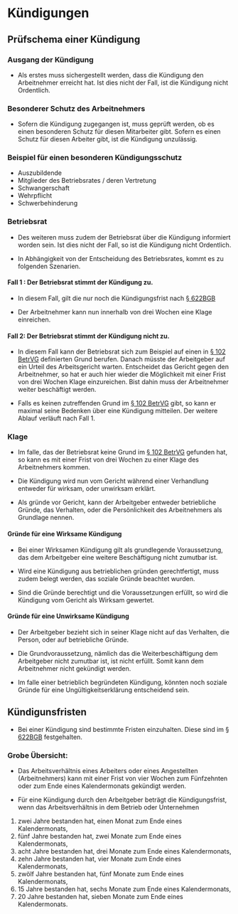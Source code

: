 # Kündigungen

## Prüfschema einer Kündigung

### Ausgang der Kündigung

+ Als erstes muss sichergestellt werden, dass die Kündigung den Arbeitnehmer
erreicht hat. Ist dies nicht der Fall, ist die Kündigung nicht Ordentlich.

### Besonderer Schutz des Arbeitnehmers

+ Sofern die Kündigung zugegangen ist, muss geprüft werden, ob es einen besonderen Schutz für diesen Mitarbeiter gibt. Sofern es einen Schutz für diesen Arbeiter gibt, ist die Kündigung unzulässig.

### Beispiel für einen besonderen Kündigungsschutz
+ Auszubildende
+ Mitglieder des Betriebsrates / deren Vertretung
+ Schwangerschaft
+ Wehrpflicht
+ Schwerbehinderung

### Betriebsrat
+ Des weiteren muss zudem der Betriebsrat über die Kündigung informiert worden sein. Ist dies nicht der Fall, so ist die Kündigung nicht Ordentlich.

+ In Abhängigkeit  von der Entscheidung des Betriebsrates, kommt es zu folgenden Szenarien.

#### Fall 1 : Der Betriebsrat stimmt der Kündigung zu.

+ In diesem Fall, gilt  die nur noch die Kündigungsfrist nach
[§ 622BGB](https://www.gesetze-im-internet.de/bgb/__622.html)

+ Der Arbeitnehmer kann nun innerhalb  von drei Wochen eine Klage einreichen.


#### Fall 2: Der Betriebsrat stimmt der Kündigung nicht zu.

+ In diesem Fall kann der Betriebsrat sich zum Beispiel auf einen in [§ 102 BetrVG](https://www.gesetze-im-internet.de/betrvg/__102.html) definierten Grund berufen. Danach müsste der Arbeitgeber auf ein Urteil des Arbeitsgericht warten.
Entscheidet das Gericht gegen den Arbeitnehmer, so hat er auch hier wieder die Möglichkeit mit einer Frist von drei Wochen Klage einzureichen. Bist dahin muss der Arbeitnehmer weiter beschäftigt werden.

+ Falls es keinen zutreffenden Grund im [§ 102 BetrVG](https://www.gesetze-im-internet.de/betrvg/__102.html) gibt, so kann er maximal seine Bedenken über eine Kündigung mitteilen. Der weitere Ablauf verläuft nach Fall 1.

### Klage

+ Im falle, das der Betriebsrat keine Grund im [§ 102 BetrVG](https://www.gesetze-im-internet.de/betrvg/__102.html) gefunden hat, so kann es mit einer Frist  von drei Wochen zu einer Klage des Arbeitnehmers kommen.

+ Die Kündigung wird nun vom Gericht während einer Verhandlung entweder für wirksam, oder unwirksam erklärt.

+ Als gründe vor Gericht, kann der Arbeitgeber entweder betriebliche Gründe, das Verhalten, oder die Persönlichkeit des Arbeitnehmers als Grundlage nennen.

#### Gründe für eine Wirksame Kündigung

+ Bei einer Wirksamen  Kündigung gilt als grundlegende Voraussetzung, das dem Arbeitgeber eine weitere Beschäftigung nicht zumutbar ist.

+ Wird eine Kündigung aus betrieblichen gründen gerechtfertigt, muss zudem belegt werden, das soziale Gründe beachtet wurden.

+ Sind die Gründe berechtigt und die Voraussetzungen erfüllt, so wird die Kündigung vom Gericht als Wirksam gewertet.

#### Gründe für eine Unwirksame Kündigung

+ Der Arbeitgeber bezieht sich in seiner Klage nicht auf das Verhalten, die Person, oder auf betriebliche Gründe.

+ Die Grundvoraussetzung, nämlich das die Weiterbeschäftigung dem Arbeitgeber nicht zumutbar ist, ist nicht erfüllt. Somit kann dem Arbeitnehmer nicht gekündigt werden.

+ Im falle einer betrieblich begründeten Kündigung, könnten noch soziale Gründe für eine Ungültigkeitserklärung entscheidend  sein.

## Kündigunsfristen

+ Bei einer Kündigung sind bestimmte Fristen einzuhalten. Diese sind im
[§ 622BGB](https://www.gesetze-im-internet.de/bgb/__622.html) festgehalten.

### Grobe Übersicht:

+ Das Arbeitsverhältnis eines Arbeiters oder eines Angestellten (Arbeitnehmers) kann mit einer Frist von vier Wochen zum Fünfzehnten oder zum Ende eines Kalendermonats gekündigt werden.

+ Für eine Kündigung durch den Arbeitgeber beträgt die Kündigungsfrist, wenn das Arbeitsverhältnis in dem Betrieb oder Unternehmen 

1. zwei Jahre bestanden hat, einen Monat zum Ende eines Kalendermonats,
2. fünf Jahre bestanden hat, zwei Monate zum Ende eines Kalendermonats,
3. acht Jahre bestanden hat, drei Monate zum Ende eines Kalendermonats,
4. zehn Jahre bestanden hat, vier Monate zum Ende eines Kalendermonats,
5. zwölf Jahre bestanden hat, fünf Monate zum Ende eines Kalendermonats,
6. 15 Jahre bestanden hat, sechs Monate zum Ende eines Kalendermonats,
7. 20 Jahre bestanden hat, sieben Monate zum Ende eines Kalendermonats.






